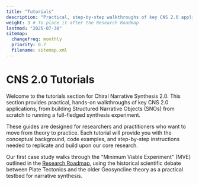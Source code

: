 ```yaml
---
title: "Tutorials"
description: "Practical, step-by-step walkthroughs of key CNS 2.0 applications and experiments."
weight: 3 # To place it after the Research Roadmap
lastmod: "2025-07-30"
sitemap:
  changefreq: monthly
  priority: 0.7
  filename: sitemap.xml
---
```


# CNS 2.0 Tutorials

Welcome to the tutorials section for Chiral Narrative Synthesis 2.0. This section provides practical, hands-on walkthroughs of key CNS 2.0 applications, from building Structured Narrative Objects (SNOs) from scratch to running a full-fledged synthesis experiment.

These guides are designed for researchers and practitioners who want to move from theory to practice. Each tutorial will provide you with the conceptual background, code examples, and step-by-step instructions needed to replicate and build upon our core research.

Our first case study walks through the "Minimum Viable Experiment" (MVE) outlined in the [Research Roadmap](/guides/cns-2.0-research-roadmap/chapter-2-minimum-viable-experiment/), using the historical scientific debate between Plate Tectonics and the older Geosyncline theory as a practical testbed for narrative synthesis.
